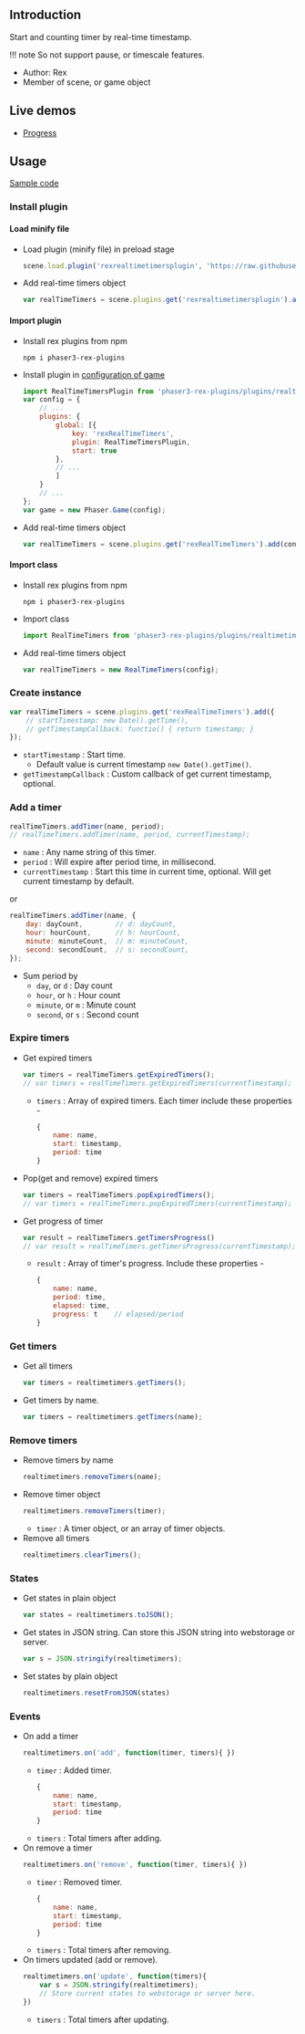 ## Introduction

Start and counting timer by real-time timestamp.

!!! note
    So not support pause, or timescale features.

- Author: Rex
- Member of scene, or game object

## Live demos

- [Progress](https://codepen.io/rexrainbow/pen/BaYzMyq)

## Usage

[Sample code](https://github.com/rexrainbow/phaser3-rex-notes/tree/master/examples/realtimetimers)

### Install plugin

#### Load minify file

- Load plugin (minify file) in preload stage
    ```javascript
    scene.load.plugin('rexrealtimetimersplugin', 'https://raw.githubusercontent.com/rexrainbow/phaser3-rex-notes/master/dist/rexrealtimetimersplugin.min.js', true);
    ```
- Add real-time timers object
    ```javascript
    var realTimeTimers = scene.plugins.get('rexrealtimetimersplugin').add(config);
    ```

#### Import plugin

- Install rex plugins from npm
    ```
    npm i phaser3-rex-plugins
    ```
- Install plugin in [configuration of game](game.md#configuration)
    ```javascript
    import RealTimeTimersPlugin from 'phaser3-rex-plugins/plugins/realtimetimers-plugin.js';
    var config = {
        // ...
        plugins: {
            global: [{
                key: 'rexRealTimeTimers',
                plugin: RealTimeTimersPlugin,
                start: true
            },
            // ...
            ]
        }
        // ...
    };
    var game = new Phaser.Game(config);
    ```
- Add real-time timers object
    ```javascript
    var realTimeTimers = scene.plugins.get('rexRealTimeTimers').add(config);
    ```

#### Import class

- Install rex plugins from npm
    ```
    npm i phaser3-rex-plugins
    ```
- Import class
    ```javascript
    import RealTimeTimers from 'phaser3-rex-plugins/plugins/realtimetimers.js';
    ```
- Add real-time timers object
    ```javascript
    var realTimeTimers = new RealTimeTimers(config);
    ```

### Create instance

```javascript
var realTimeTimers = scene.plugins.get('rexRealTimeTimers').add({
    // startTimestamp: new Date().getTime(),
    // getTimestampCallback: functio() { return timestamp; }
});
```

- `startTimestamp` : Start time. 
    - Default value is current timestamp `new Date().getTime()`.
- `getTimestampCallback` : Custom callback of get current timestamp, optional.

### Add a timer

```javascript
realTimeTimers.addTimer(name, period);
// realTimeTimers.addTimer(name, period, currentTimestamp);
```

- `name` : Any name string of this timer. 
- `period` : Will expire after period time, in millisecond.
- `currentTimestamp` : Start this time in current time, optional. Will get current timestamp by default.

or

```javascript
realTimeTimers.addTimer(name, {
    day: dayCount,        // d: dayCount,
    hour: hourCount,      // h: hourCount,
    minute: minuteCount,  // m: minuteCount,
    second: secondCount,  // s: secondCount,
});
```

- Sum period by 
    - `day`, or `d` : Day count
    - `hour`, or `h` : Hour count
    - `minute`, or `m` : Minute count
    - `second`, or `s` : Second count

### Expire timers

- Get expired timers
    ```javascript
    var timers = realTimeTimers.getExpiredTimers();
    // var timers = realTimeTimers.getExpiredTimers(currentTimestamp);
    ```
    - `timers` : Array of expired timers. Each timer include these properties - 
        ```javascript
        {
            name: name,
            start: timestamp,
            period: time
        }
        ```
- Pop(get and remove) expired timers
    ```javascript
    var timers = realTimeTimers.popExpiredTimers();
    // var timers = realTimeTimers.popExpiredTimers(currentTimestamp);
    ```
- Get progress of timer
    ```javascript
    var result = realTimeTimers.getTimersProgress()
    // var result = realTimeTimers.getTimersProgress(currentTimestamp);
    ```
    - `result` : Array of timer's progress. Include these properties -
        ```javascript
        {
            name: name,
            period: time,
            elapsed: time,
            progress: t    // elapsed/period
        }
        ```

### Get timers

- Get all timers
    ```javascript
    var timers = realtimetimers.getTimers();
    ```
- Get timers by name.
    ```javascript
    var timers = realtimetimers.getTimers(name);
    ```

### Remove timers

- Remove timers by name
    ```javascript
    realtimetimers.removeTimers(name);
    ```
- Remove timer object
    ```javascript
    realtimetimers.removeTimers(timer);
    ```
    - `timer` : A timer object, or an array of timer objects.
- Remove all timers
    ```javascript
    realtimetimers.clearTimers();
    ```

### States

- Get states in plain object
    ```javascript
    var states = realtimetimers.toJSON();
    ```
- Get states in JSON string. Can store this JSON string into webstorage or server.
    ```javascript
    var s = JSON.stringify(realtimetimers);
    ```
- Set states by plain object
    ```javascript
    realtimetimers.resetFromJSON(states)
    ```

### Events

- On add a timer
    ```javascript
    realtimetimers.on('add', function(timer, timers){ })
    ```
    - `timer` : Added timer.
        ```javascript
        {
            name: name,
            start: timestamp,
            period: time
        }
        ```
    - `timers` : Total timers after adding.
- On remove a timer
    ```javascript
    realtimetimers.on('remove', function(timer, timers){ })
    ```
    - `timer` : Removed timer.
        ```javascript
        {
            name: name,
            start: timestamp,
            period: time
        }
        ```
    - `timers` : Total timers after removing.
- On timers updated (add or remove).
    ```javascript
    realtimetimers.on('update', function(timers){ 
        var s = JSON.stringify(realtimetimers);
        // Store current states to webstorage or server here.
    })
    ```
    - `timers` : Total timers after updating.